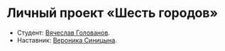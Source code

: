 # Личный проект «Шесть городов»

* Студент: [Вячеслав Голованов](https://up.htmlacademy.ru/react/14/user/657705).
* Наставник: [Вероника Синицына](https://htmlacademy.ru/profile/id118601).
